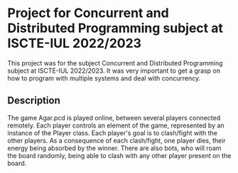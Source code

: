 # Project for Concurrent and Distributed Programming subject at ISCTE-IUL 2022/2023
This project was for the subject Concurrent and Distributed Programming subject at ISCTE-IUL 2022/2023. 
It was very important to get a grasp on how to program with multiple systems and deal with concurrency.

## Description
The game Agar.pcd is played online, between several players connected remotely. 
Each player controls an element of the game, represented by an instance of the Player class. Each player's goal is to clash/fight with the other players. 
As a consequence of each clash/fight, one player dies, their energy being absorbed by the winner. 
There are also bots, who will roam the board randomly, being able to clash with any other player present on the board.
